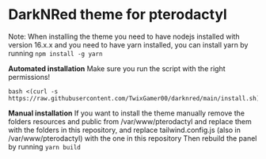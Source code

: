 # DarkNRed theme for pterodactyl
Note: When installing the theme you need to have nodejs installed with version 16.x.x and you need to have yarn installed, you can install yarn by running `npm install -g yarn`

**Automated installation**
Make sure you run the script with the right permissions!

    bash <(curl -s https://raw.githubusercontent.com/TwixGamer00/darknred/main/install.sh)

**Manual installation**
If you want to install the theme manually remove the folders resources and public from /var/www/pterodactyl and replace them with the folders in this repository, and replace tailwind.config.js (also in /var/www/pterodactyl) with the one in this repository
Then rebuild the panel by running `yarn build`
